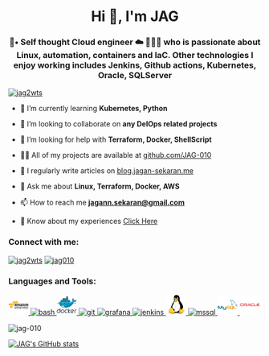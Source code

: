 <h1 align="center">Hi 👋, I'm JAG</h1>
<h3 align="center">🥑• Self thought Cloud engineer ☁️ 🧑🏻‍💻 who is passionate about Linux, automation, containers and IaC. Other technologies I enjoy working includes Jenkins, Github actions, Kubernetes, Oracle, SQLServer</h3>

<!-- <p align="left"> <a href="https://github.com/ryo-ma/github-profile-trophy"><img src="https://github-profile-trophy.vercel.app/?username=jag-010" alt="jag-010" /></a> </p> -->

<p align="left"> <a href="https://twitter.com/jag2wts" target="blank"><img src="https://img.shields.io/twitter/follow/jag2wts?logo=twitter&style=for-the-badge" alt="jag2wts" /></a> </p>

- 🌱 I’m currently learning **Kubernetes, Python**

- 👯 I’m looking to collaborate on **any DelOps related projects**

- 🤝 I’m looking for help with **Terraform, Docker, ShellScript**

- 👨‍💻 All of my projects are available at [github.com/JAG-010](https://github.com/JAG-010)

- 📝 I regularly write articles on [blog.jagan-sekaran.me](https://blog.jagan-sekaran.me/)

- 💬 Ask me about **Linux, Terraform, Docker, AWS**

- 📫 How to reach me **jagann.sekaran@gmail.com**

- 📄 Know about my experiences [Click Here](https://jagan-sekaran.me/files/JAGAN_SEKARAN_CloudEng_2022.pdf)

<h3 align="left">Connect with me:</h3>
<p align="left">
<a href="https://twitter.com/jag2wts" target="blank"><img align="center" src="https://raw.githubusercontent.com/rahuldkjain/github-profile-readme-generator/master/src/images/icons/Social/twitter.svg" alt="jag2wts" height="30" width="40" /></a>
<a href="https://linkedin.com/in/jag010" target="blank"><img align="center" src="https://raw.githubusercontent.com/rahuldkjain/github-profile-readme-generator/master/src/images/icons/Social/linked-in-alt.svg" alt="jag010" height="30" width="40" /></a>
</p>

<h3 align="left">Languages and Tools:</h3>
<p align="left"> <a href="https://aws.amazon.com" target="_blank" rel="noreferrer"> <img src="https://raw.githubusercontent.com/devicons/devicon/master/icons/amazonwebservices/amazonwebservices-original-wordmark.svg" alt="aws" width="40" height="40"/> </a> <a href="https://www.gnu.org/software/bash/" target="_blank" rel="noreferrer"> <img src="https://www.vectorlogo.zone/logos/gnu_bash/gnu_bash-icon.svg" alt="bash" width="40" height="40"/> </a> <a href="https://www.docker.com/" target="_blank" rel="noreferrer"> <img src="https://raw.githubusercontent.com/devicons/devicon/master/icons/docker/docker-original-wordmark.svg" alt="docker" width="40" height="40"/> </a> <a href="https://git-scm.com/" target="_blank" rel="noreferrer"> <img src="https://www.vectorlogo.zone/logos/git-scm/git-scm-icon.svg" alt="git" width="40" height="40"/> </a> <a href="https://grafana.com" target="_blank" rel="noreferrer"> <img src="https://www.vectorlogo.zone/logos/grafana/grafana-icon.svg" alt="grafana" width="40" height="40"/> </a> <a href="https://www.jenkins.io" target="_blank" rel="noreferrer"> <img src="https://www.vectorlogo.zone/logos/jenkins/jenkins-icon.svg" alt="jenkins" width="40" height="40"/> </a> <a href="https://www.linux.org/" target="_blank" rel="noreferrer"> <img src="https://raw.githubusercontent.com/devicons/devicon/master/icons/linux/linux-original.svg" alt="linux" width="40" height="40"/> </a> <a href="https://www.microsoft.com/en-us/sql-server" target="_blank" rel="noreferrer"> <img src="https://www.svgrepo.com/show/303229/microsoft-sql-server-logo.svg" alt="mssql" width="40" height="40"/> </a> <a href="https://www.mysql.com/" target="_blank" rel="noreferrer"> <img src="https://raw.githubusercontent.com/devicons/devicon/master/icons/mysql/mysql-original-wordmark.svg" alt="mysql" width="40" height="40"/> </a> <a href="https://www.oracle.com/" target="_blank" rel="noreferrer"> <img src="https://raw.githubusercontent.com/devicons/devicon/master/icons/oracle/oracle-original.svg" alt="oracle" width="40" height="40"/> </a> </p>

<p><img align="center" src="https://github-readme-stats.vercel.app/api/top-langs?username=jag-010&show_icons=true&theme=dracula&locale=en&layout=compact" alt="jag-010" /></p>

[![JAG's GitHub stats](https://github-readme-stats.vercel.app/api?username=JAG-010&show_icons=true&theme=dracula)](https://github.com/anuraghazra/github-readme-stats)

